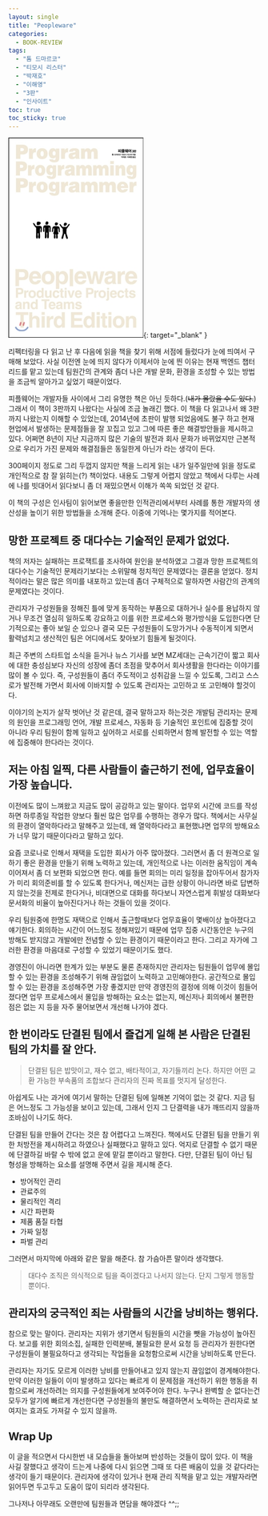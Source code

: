 ```yaml
---
layout: single
title: "Peopleware"
categories:
  - BOOK-REVIEW
tags:
  - "톰 드마르코"
  - "티모시 리스터"
  - "박재호"
  - "이해영"
  - "3판"
  - "인사이트"
toc: true
toc_sticky: true
---
```


[![피플웨어](/assets/images/books/peopleware.jpeg)](http://image.yes24.com/momo/TopCate385/MidCate002/38416928.jpg){: target="\_blank" }

리펙터링을 다 읽고 난 후 다음에 읽을 책을 찾기 위해 서점에 들렀다가 눈에 띄여서 구매해 보았다. 사실 이전엔 눈에 띄지 않다가 이제서야 눈에 띈 이유는 현재 백엔드 챕터 리드를 맡고 있는데 팀원간의 관계와 좀더 나은 개발 문화, 환경을 조성할 수 있는 방법을 조금씩 알아가고 싶었기 때문이었다.

피플웨어는 개발자들 사이에서 그리 유명한 책은 아닌 듯하다.(~~내가 몰랐을 수도 있다.~~) 그래서 이 책이 3판까지 나왔다는 사실에 조금 놀래긴 했다. 이 책을 다 읽고나서 왜 3판까지 나왔는지 이해할 수 있었는데, 2014년에 초판이 발행 되었음에도 불구 하고 현재 현업에서 발생하는 문제점들을 잘 꼬집고 있고 그에 따른 좋은 해결방안들을 제시하고 있다. 어쩌면 8년이 지난 지금까지 많은 기술의 발전과 회사 문화가 바뀌었지만 근본적으로 우리가 가진 문제와 해결점들은 동일한게 아닌가 라는 생각이 든다.

300페이지 정도로 그리 두껍지 않지만 책을 느리게 읽는 내가 일주일만에 읽을 정도로 개인적으로 참 잘 읽히는(?) 책이었다. 내용도 그렇게 어렵지 않았고 책에서 다루는 사례에 나를 빗대어서 읽다보니 좀 더 재밌으면서 이해가 쏙쏙 되었던 것 같다.

이 책의 구성은 인사팀이 읽어보면 좋을만한 인적관리에서부터 사례를 통한 개발자의 생산성을 높이기 위한 방법들을 소개해 준다. 이중에 기억나는 몇가지를 적어본다.

## 망한 프로젝트 중 대다수는 기술적인 문제가 없었다.

책의 저자는 실패하는 프로잭트를 조사하여 원인을 분석하였고 그결과 망한 프로젝트의 대다수는 기술적인 문제라기보다는 소위말해 정치적인 문제였다는 결론을 얻었다. 정치적이라는 말은 많은 의미를 내포하고 있는데 좀더 구체적으로 말하자면 사람간의 관계의 문제였다는 것이다.

관리자가 구성원들을 정해진 틀에 맞게 동작하는 부품으로 대하거나 실수를 용납하지 않거나 무조건 열심히 일하도록 강요하고 이를 위한 프로세스와 평가방식을 도입한다면 단기적으로는 좋아 보일 순 있으나 결국 모든 구성원들이 도망가거나 수동적이게 되면서 활력넘치고 생산적인 팀은 어디에서도 찾아보기 힘들게 될것이다.

최근 주변의 스타트업 소식을 듣거나 뉴스 기사를 보면 MZ세대는 근속기간이 짧고 회사에 대한 충성심보다 자신의 성장에 좀더 초점을 맞추어서 회사생활을 한다라는 이야기를 많이 볼 수 있다. 즉, 구성원들이 좀더 주도적이고 성취감을 느낄 수 있도록, 그리고 스스로가 발전해 가면서 회사에 이바지할 수 있도록 관리자는 고민하고 또 고민해야 할것이다.

이야기의 논지가 살작 벗어난 것 같은데, 결국 말하고자 하는것은 개발팀 관리자는 문제의 원인을 프로그래밍 언어, 개발 프로세스, 자동화 등 기술적인 포인트에 집중할 것이 아니라 우리 팀원이 함께 일하고 싶어하고 서로를 신뢰하면서 함께 발전할 수 있는 역할에 집중해야 한다라는 것이다.

## 저는 아침 일찍, 다른 사람들이 출근하기 전에, 업무효율이 가장 높습니다.

이전에도 많이 느껴왔고 지금도 많이 공감하고 있는 말이다. 업무외 시간에 코드를 작성하면 하루종일 작업한 양보다 훨씬 많은 업무를 수행하는 경우가 많다. 책에서는 사무실의 환경이 열악하다라고 말해주고 있는데, 왜 열악하다라고 표현했냐면 업무의 방해요소가 너무 많기 때문이다라고 말하고 있다.

요즘 코로나로 인해서 재택을 도입한 회사가 아주 많아졌다. 그러면서 좀 더 원격으로 일하기 좋은 환경을 만들기 위해 노력하고 있는데, 개인적으로 나는 이러한 움직임이 계속 이어져서 좀 더 보편화 되었으면 한다. 예를 들면 회의는 미리 일정을 잡아두어서 참가자가 미리 회의준비를 할 수 있도록 한다거나, 메신저는 급한 상황이 아니라면 바로 답변하지 않는것을 전제로 한다거나, 비대면으로 대화를 하다보니 자연스럽게 휘발성 대화보다 문서화의 비율이 높아진다거나 하는 것들이 있을 것이다.

우리 팀원중에 한명도 재택으로 인해서 출근할때보다 업무효율이 몇배이상 높아졌다고 얘기한다. 회의하는 시간이 어느정도 정해져있기 때문에 업무 집중 시간동안은 누구의 방해도 받지않고 개발에만 전념할 수 있는 환경이기 때문이라고 한다. 그리고 자가에 그러한 환경을 마음대로 구성할 수 있었기 때문이기도 했다.

경영진이 아니라면 한계가 있는 부분도 물론 존재하지만 관리자는 팀원들이 업무에 몰입할 수 있는 환경을 조성해주기 위해 끊임없이 노력하고 고민해야한다. 공간적으로 몰입할 수 있는 환경을 조성해주면 가장 좋겠지만 만약 경영진의 결정에 의해 이것이 힘들어졌다면 업무 프로세스에서 몰입을 방해하는 요소는 없는지, 메신저나 회의에서 불편한 점은 없는 지 등을 자주 물어보면서 개선해 나가야 겠다.

## 한 번이라도 단결된 팀에서 즐겁게 일해 본 사람은 단결된 팀의 가치를 잘 안다.

> 단결된 팀은 밥맛이고, 재수 없고, 배타적이고, 자기들끼리 논다. 하지만 어떤 교환 가능한 부속품의 조합보다 관리자의 진짜 목표를 멋지게 달성한다.

아쉽게도 나는 과거에 여기서 말하는 단결된 팀에 일해본 기억이 없는 것 같다. 지금 팀은 어느정도 그 가능성을 보이고 있는데, 그래서 인지 그 단결력을 내가 깨뜨리지 않을까 조바심이 나기도 하다.

단결된 팀을 만들어 간다는 것은 참 어렵다고 느껴진다. 책에서도 단결된 팀을 만들기 위한 처방전을 제시하려고 하였으나 실패했다고 말하고 있다. 억지로 단결할 수 없기 때문에 단결하길 바랄 수 밖에 없고 운에 맡길 뿐이라고 말한다. 다만, 단결된 팀이 아닌 팀 형성을 방해하는 요소를 설명해 주면서 길을 제시해 준다.

- 방어적인 관리
- 관료주의
- 물리적인 격리
- 시간 파편화
- 제품 품질 타협
- 가짜 일정
- 파벌 관리

그러면서 마지막에 아래와 같은 말을 해준다. 참 가슴아픈 말이라 생각했다.

> 대다수 조직은 의식적으로 팀을 죽이겠다고 나서지 않는다. 단지 그렇게 행동할 뿐이다.

## 관리자의 궁극적인 죄는 사람들의 시간을 낭비하는 행위다.

참으로 맞는 말이다. 관리자는 지위가 생기면서 팀원들의 시간을 뺏을 가능성이 높아진다. 보고를 위한 회의소집, 실패한 인력분배, 불필요한 문서 요청 등 관리자가 원한다면 구성원들이 불필요하다고 생각되는 작업들을 요청함으로써 시간을 낭비하도록 만든다.

관리자는 자기도 모르게 이러한 낭비를 만들어내고 있지 않는지 끊임없이 경계해야한다. 만약 이러한 일들이 이미 발생하고 있다는 빠르게 이 문제점을 개선하기 위한 행동을 취함으로써 개선하려는 의지를 구성원들에게 보여주어야 한다. 누구나 완벽할 순 없다는건 모두가 알기에 빠르게 개선한다면 구성원들의 불만도 해결하면서 노력하는 관리자로 보여지는 효과도 가져갈 수 있지 않을까.

## Wrap Up

이 글을 적으면서 다시한번 내 모습들을 돌아보며 반성하는 것들이 많이 있다. 이 책을 사길 잘했다고 생각이 드는게 나중에 다시 읽으면 그때 또 다른 배움이 있을 것 같다라는 생각이 들기 때문이다. 관리자에 생각이 있거나 현재 관리 직책을 맡고 있는 개발자라면 읽어두면 두고두고 도움이 많이 되리라 생각된다.

그나저나 아무래도 오랜만에 팀원들과 면담을 해야겠다 ^^;;
